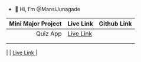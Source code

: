 - 👋 Hi, I’m @MansiJunagade

|  Mini Major Project  |                        Live Link                     |       Github Link       |
|---------------------:|------------------------------------------------------|-------------------------|
|      Quiz App        |  [ Live Link ](https://quiz-app-xi-beryl.vercel.app/)|             |
|                      |                                                      |
|                      |                                                      |


  
  | | [ Live Link ](https://quiz-app-xi-beryl.vercel.app/)|

<!---
MansiJunagade/MansiJunagade is a ✨ special ✨ repository because its `README.md` (this file) appears on your GitHub profile.
You can click the Preview link to take a look at your changes.
--->
